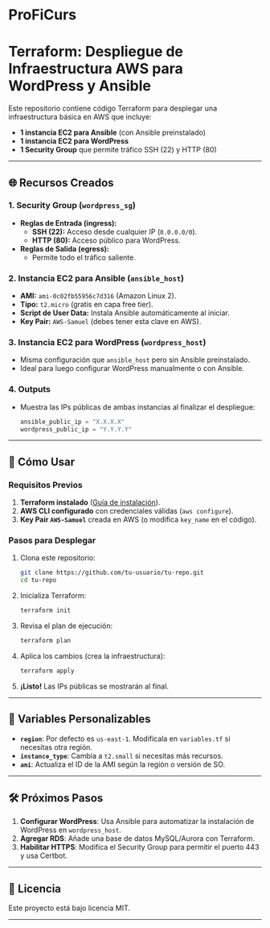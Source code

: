 # ProFiCurs
# Terraform: Despliegue de Infraestructura AWS para WordPress y Ansible  

Este repositorio contiene código Terraform para desplegar una infraestructura básica en AWS que incluye:  
- **1 instancia EC2 para Ansible** (con Ansible preinstalado)  
- **1 instancia EC2 para WordPress**  
- **1 Security Group** que permite tráfico SSH (22) y HTTP (80)  

---

## 🌐 **Recursos Creados**  

### 1. **Security Group (`wordpress_sg`)**  
- **Reglas de Entrada (ingress):**  
  - **SSH (22):** Acceso desde cualquier IP (`0.0.0.0/0`).  
  - **HTTP (80):** Acceso público para WordPress.  
- **Reglas de Salida (egress):**  
  - Permite todo el tráfico saliente.  

### 2. **Instancia EC2 para Ansible (`ansible_host`)**  
- **AMI:** `ami-0c02fb55956c7d316` (Amazon Linux 2).  
- **Tipo:** `t2.micro` (gratis en capa free tier).  
- **Script de User Data:** Instala Ansible automáticamente al iniciar.  
- **Key Pair:** `AWS-Samuel` (debes tener esta clave en AWS).  

### 3. **Instancia EC2 para WordPress (`wordpress_host`)**  
- Misma configuración que `ansible_host` pero sin Ansible preinstalado.  
- Ideal para luego configurar WordPress manualmente o con Ansible.  

### 4. **Outputs**  
- Muestra las IPs públicas de ambas instancias al finalizar el despliegue:  
  ```terraform
  ansible_public_ip = "X.X.X.X"
  wordpress_public_ip = "Y.Y.Y.Y"
  ```

---

## 🚀 **Cómo Usar**  

### **Requisitos Previos**  
1. **Terraform instalado** ([Guía de instalación](https://developer.hashicorp.com/terraform/tutorials/aws-get-started/install-cli)).  
2. **AWS CLI configurado** con credenciales válidas (`aws configure`).  
3. **Key Pair `AWS-Samuel`** creada en AWS (o modifica `key_name` en el código).  

### **Pasos para Desplegar**  
1. Clona este repositorio:  
   ```bash
   git clone https://github.com/tu-usuario/tu-repo.git
   cd tu-repo
   ```
2. Inicializa Terraform:  
   ```bash
   terraform init
   ```
3. Revisa el plan de ejecución:  
   ```bash
   terraform plan
   ```
4. Aplica los cambios (crea la infraestructura):  
   ```bash
   terraform apply
   ```
5. **¡Listo!** Las IPs públicas se mostrarán al final.  

---

## 🔧 **Variables Personalizables**  
- **`region`**: Por defecto es `us-east-1`. Modifícala en `variables.tf` si necesitas otra región.  
- **`instance_type`**: Cambia a `t2.small` si necesitas más recursos.  
- **`ami`**: Actualiza el ID de la AMI según la región o versión de SO.  

---

## 🛠 **Próximos Pasos**  
1. **Configurar WordPress**: Usa Ansible para automatizar la instalación de WordPress en `wordpress_host`.  
2. **Agregar RDS**: Añade una base de datos MySQL/Aurora con Terraform.  
3. **Habilitar HTTPS**: Modifica el Security Group para permitir el puerto 443 y usa Certbot.  

---

## 📜 **Licencia**  
Este proyecto está bajo licencia MIT.  

--- 


